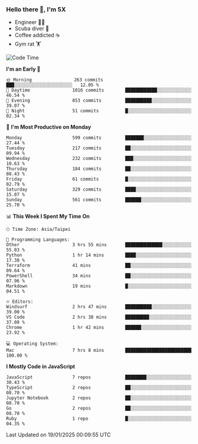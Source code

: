 ### Hello there 👋, I'm 5X

* Engineer 👨‍💻
* Scuba diver 🤿
* Coffee addicted ☕️
* Gym rat 🏋️

<!--START_SECTION:waka-->
![Code Time](http://img.shields.io/badge/Code%20Time-1%2C386%20hrs%2052%20mins-blue)

**I'm an Early 🐤** 

```text
🌞 Morning                263 commits         ███░░░░░░░░░░░░░░░░░░░░░░   12.05 % 
🌆 Daytime                1016 commits        ████████████░░░░░░░░░░░░░   46.54 % 
🌃 Evening                853 commits         ██████████░░░░░░░░░░░░░░░   39.07 % 
🌙 Night                  51 commits          █░░░░░░░░░░░░░░░░░░░░░░░░   02.34 % 
```
📅 **I'm Most Productive on Monday** 

```text
Monday                   599 commits         ███████░░░░░░░░░░░░░░░░░░   27.44 % 
Tuesday                  217 commits         ██░░░░░░░░░░░░░░░░░░░░░░░   09.94 % 
Wednesday                232 commits         ███░░░░░░░░░░░░░░░░░░░░░░   10.63 % 
Thursday                 184 commits         ██░░░░░░░░░░░░░░░░░░░░░░░   08.43 % 
Friday                   61 commits          █░░░░░░░░░░░░░░░░░░░░░░░░   02.79 % 
Saturday                 329 commits         ████░░░░░░░░░░░░░░░░░░░░░   15.07 % 
Sunday                   561 commits         ██████░░░░░░░░░░░░░░░░░░░   25.70 % 
```


📊 **This Week I Spent My Time On** 

```text
🕑︎ Time Zone: Asia/Taipei

💬 Programming Languages: 
Other                    3 hrs 55 mins       ██████████████░░░░░░░░░░░   55.03 % 
Python                   1 hr 14 mins        ████░░░░░░░░░░░░░░░░░░░░░   17.38 % 
Terraform                41 mins             ██░░░░░░░░░░░░░░░░░░░░░░░   09.64 % 
PowerShell               34 mins             ██░░░░░░░░░░░░░░░░░░░░░░░   07.96 % 
Markdown                 19 mins             █░░░░░░░░░░░░░░░░░░░░░░░░   04.51 % 

🔥 Editors: 
Windsurf                 2 hrs 47 mins       ██████████░░░░░░░░░░░░░░░   39.00 % 
VS Code                  2 hrs 38 mins       █████████░░░░░░░░░░░░░░░░   37.08 % 
Chrome                   1 hr 42 mins        ██████░░░░░░░░░░░░░░░░░░░   23.92 % 

💻 Operating System: 
Mac                      7 hrs 8 mins        █████████████████████████   100.00 % 
```

**I Mostly Code in JavaScript** 

```text
JavaScript               7 repos             ████████░░░░░░░░░░░░░░░░░   30.43 % 
TypeScript               2 repos             ██░░░░░░░░░░░░░░░░░░░░░░░   08.70 % 
Jupyter Notebook         2 repos             ██░░░░░░░░░░░░░░░░░░░░░░░   08.70 % 
Go                       2 repos             ██░░░░░░░░░░░░░░░░░░░░░░░   08.70 % 
Ruby                     1 repo              █░░░░░░░░░░░░░░░░░░░░░░░░   04.35 % 
```




 Last Updated on 19/01/2025 00:09:55 UTC
<!--END_SECTION:waka-->

